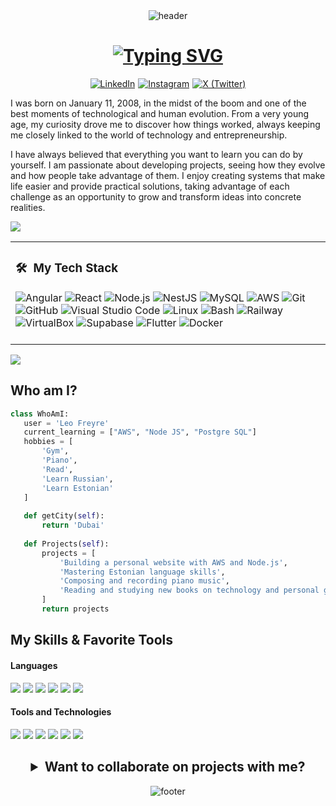 <!-- HEADER -->
<div align="center" width="100%">
  <img src="https://capsule-render.vercel.app/api?color=0:1408d0,50:0860d0,100:08c4d0&height=250&section=header&fontSize=30&type=waving&fontColor=fefefe&&animation=fadeIn"
  alt="header"/>
</div>

<h1 align="center">
  <a href="https://git.io/typing-svg">
    <img src="https://readme-typing-svg.herokuapp.com?font=Fira+Code&size=40&duration=3000&pause=1000&color=FFFFFF&center=true&vCenter=true&width=650&lines=Hi%2C+I'm+Leo+Freyre+👋+💻" alt="Typing SVG" />
  </a>
</h1>

<div style="display: flex; gap: 5px; align-items: center; justify-content: center; flex-wrap: wrap;">
  <a href="https://www.linkedin.com/in/leo-freyre?utm_source=share&utm_campaign=share_via&utm_content=profile&utm_medium=ios_app" target="_blank">
    <img src="https://img.shields.io/badge/-LinkedIn-0077B5?style=flat-square&logo=LinkedIn&logoColor=white" alt="LinkedIn">
  </a>
  <a href="https://www.instagram.com/leofreyre_?igsh=MXBhMjB4Z2hvcjZncw%3D%3D&utm_source=qr" target="_blank">
    <img src="https://img.shields.io/badge/-Instagram-E4405F?style=flat-square&logo=instagram&logoColor=white" alt="Instagram">
  </a>
  <a href="https://x.com/leooofl_?s=21" target="_blank">
    <img src="https://img.shields.io/badge/-Twitter-1DA1F2?style=flat-square&logo=x&logoColor=white" alt="X (Twitter)">
  </a>
</div>


I was born on January 11, 2008, in the midst of the boom and one of the best moments of technological and human evolution. From a very young age, my curiosity drove me to discover how things worked, always keeping me closely linked to the world of technology and entrepreneurship.

I have always believed that everything you want to learn you can do by yourself. I am passionate about developing projects, seeing how they evolve and how people take advantage of them. I enjoy creating systems that make life easier and provide practical solutions, taking advantage of each challenge as an opportunity to grow and transform ideas into concrete realities.

<a href="https://www.youtube.com/watch?v=dQw4w9WgXcQ"><img src="https://user-images.githubusercontent.com/73097560/115834477-dbab4500-a447-11eb-908a-139a6edaec5c.gif"></a>

<div align="center">
  <table cellspacing="0" cellpadding="0" style="width: 100%;">
    <tr>
      <td valign="top" width="50%" align="left">
        <h3>🛠 &nbsp;My Tech Stack</h3>
        <p style="margin: 0;">
          <img src="https://img.shields.io/badge/-Angular-05122A?style=flat&logo=angular&logoColor=DD0031" alt="Angular">
          <img src="https://img.shields.io/badge/-React-05122A?style=flat&logo=react&logoColor=61DAFB" alt="React">
          <img src="https://img.shields.io/badge/-Node.js-05122A?style=flat&logo=node.js" alt="Node.js">
          <img src="https://img.shields.io/badge/-NestJS-05122A?style=flat&logo=nestjs&logoColor=E0234E" alt="NestJS">
          <img src="https://img.shields.io/badge/-MySQL-05122A?style=flat&logo=mysql&logoColor=4479A1" alt="MySQL">
          <img src="https://img.shields.io/badge/-AWS-05122A?style=flat&logo=amazon-aws&logoColor=FF9900" alt="AWS">
          <img src="https://img.shields.io/badge/-Git-05122A?style=flat&logo=git" alt="Git">
          <img src="https://img.shields.io/badge/-GitHub-05122A?style=flat&logo=github" alt="GitHub">
          <img src="https://img.shields.io/badge/-Visual%20Studio%20Code-05122A?style=flat&logo=visual-studio-code&logoColor=007ACC" alt="Visual Studio Code">
          <img src="https://img.shields.io/badge/-Linux-05122A?style=flat&logo=linux&logoColor=FCC624" alt="Linux">
          <img src="https://img.shields.io/badge/-Bash-05122A?style=flat&logo=gnu-bash&logoColor=white" alt="Bash">
          <img src="https://img.shields.io/badge/-Railway-05122A?style=flat&logo=railway&logoColor=white" alt="Railway">
          <img src="https://img.shields.io/badge/-VirtualBox-05122A?style=flat&logo=virtualbox&logoColor=183A61" alt="VirtualBox">
          <img src="https://img.shields.io/badge/-Supabase-05122A?style=flat&logo=supabase&logoColor=3ECF8E" alt="Supabase">
          <img src="https://img.shields.io/badge/-Flutter-05122A?style=flat&logo=flutter&logoColor=02569B" alt="Flutter">
          <img src="https://img.shields.io/badge/-Docker-05122A?style=flat&logo=docker&logoColor=2496ED" alt="Docker">
        </p>
        <br/>
      </td>
    </tr>
  </table>
</div>

<a href="https://www.youtube.com/watch?v=dQw4w9WgXcQ"><img src="https://user-images.githubusercontent.com/73097560/115834477-dbab4500-a447-11eb-908a-139a6edaec5c.gif"></a>


 ## Who am I?
 ```python
class WhoAmI:
    user = 'Leo Freyre'
    current_learning = ["AWS", "Node JS", "Postgre SQL"]
    hobbies = [
        'Gym',
        'Piano',
        'Read',
        'Learn Russian',
        'Learn Estonian'
    ]
    
    def getCity(self):
        return 'Dubai'
    
    def Projects(self):
        projects = [
            'Building a personal website with AWS and Node.js',
            'Mastering Estonian language skills',
            'Composing and recording piano music',
            'Reading and studying new books on technology and personal growth'
        ]
        return projects
 ```
 
## My Skills & Favorite Tools

<h4> Languages </h4>
<span> 
  <img src="https://img.shields.io/badge/HTML5-E34F26?style=for-the-badge&logo=html5&logoColor=white">
  <img src="https://img.shields.io/badge/CSS3-1572B6?style=for-the-badge&logo=css3&logoColor=white">
  <img src="https://img.shields.io/badge/JavaScript-F7DF1E?style=for-the-badge&logo=javascript&logoColor=black">
  <img src="https://img.shields.io/badge/python-3670A0?style=for-the-badge&logo=python&logoColor=ffdd54">
  <img src="https://img.shields.io/badge/Dart-0175C2?style=for-the-badge&logo=dart&logoColor=white">
  <img src="https://img.shields.io/badge/bash-2E2E2E?style=for-the-badge&logo=gnu-bash&logoColor=white">
</span>

<h4> Tools and Technologies </h4>
<span>
  <img src="https://img.shields.io/badge/Notion-%23000000.svg?style=for-the-badge&logo=notion&logoColor=white">
  <img src="https://img.shields.io/badge/Ubuntu-E95420?style=for-the-badge&logo=ubuntu&logoColor=white">
  <img src="https://img.shields.io/badge/WordPress-21759B?style=for-the-badge&logo=wordpress&logoColor=white">
  <img src="https://img.shields.io/badge/Kali%20Linux-557C93?style=for-the-badge&logo=kali-linux&logoColor=white">
  <img src="https://img.shields.io/badge/Inkscape-000000?style=for-the-badge&logo=inkscape&logoColor=white">
  <img src="https://img.shields.io/badge/AnyDesk-FF3A30?style=for-the-badge&logo=anydesk&logoColor=white">
</span>

##

<h2 align="center">
  <details style="border: none;">
    <summary><strong>Want to collaborate on projects with me?</strong></summary>
    <!-- Enlace de correo con el badge -->
    <br/>
    <a href="mailto:leofreyrepersonal@gmail.com">
      <img src="https://img.shields.io/badge/gmail-%2300acee.svg?color=EA4335&style=for-the-badge&logo=gmail&logoColor=white" alt="E-mail"/>
    </a>
  </details>
</h2>

<!-- FOOTER -->
<div align="center" width="100">
  <img src="https://capsule-render.vercel.app/api?color=0:1408d0,50:0860d0,100:08c4d0&height=100&section=footer&fontSize=30&type=waving&fontColor=fefefe"
  alt="footer" />
</div>
